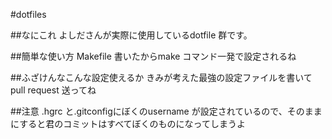 #dotfiles

##なにこれ
よしださんが実際に使用しているdotfile 群です。

##簡単な使い方
Makefile 書いたからmake コマンド一発で設定されるね

##ふざけんなこんな設定使えるか
きみが考えた最強の設定ファイルを書いてpull request 送ってね

##注意
.hgrc と.gitconfigにぼくのusername が設定されているので、そのままにすると君のコミットはすべてぼくのものになってしまうよ
